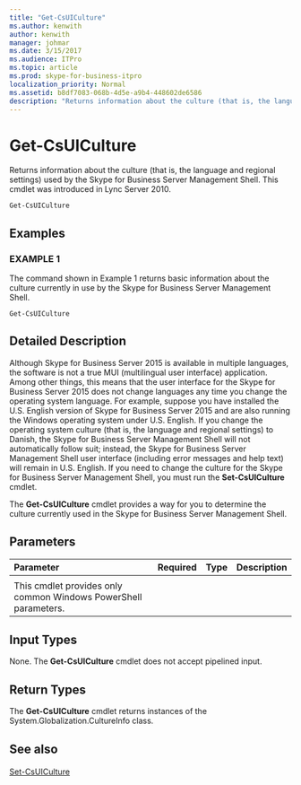 ```yaml
---
title: "Get-CsUICulture"
ms.author: kenwith
author: kenwith
manager: johmar
ms.date: 3/15/2017
ms.audience: ITPro
ms.topic: article
ms.prod: skype-for-business-itpro
localization_priority: Normal
ms.assetid: b8df7083-068b-4d5e-a9b4-448602de6586
description: "Returns information about the culture (that is, the language and regional settings) used by the Skype for Business Server Management Shell. This cmdlet was introduced in Lync Server 2010."
---
```


# Get-CsUICulture
 
Returns information about the culture (that is, the language and regional settings) used by the Skype for Business Server Management Shell. This cmdlet was introduced in Lync Server 2010.
  
```
Get-CsUICulture

```

## Examples

### EXAMPLE 1

The command shown in Example 1 returns basic information about the culture currently in use by the Skype for Business Server Management Shell.
  
```
Get-CsUICulture
```

## Detailed Description

Although Skype for Business Server 2015 is available in multiple languages, the software is not a true MUI (multilingual user interface) application. Among other things, this means that the user interface for the Skype for Business Server 2015 does not change languages any time you change the operating system language. For example, suppose you have installed the U.S. English version of Skype for Business Server 2015 and are also running the Windows operating system under U.S. English. If you change the operating system culture (that is, the language and regional settings) to Danish, the Skype for Business Server Management Shell will not automatically follow suit; instead, the Skype for Business Server Management Shell user interface (including error messages and help text) will remain in U.S. English. If you need to change the culture for the Skype for Business Server Management Shell, you must run the **Set-CsUICulture** cmdlet.
  
The **Get-CsUICulture** cmdlet provides a way for you to determine the culture currently used in the Skype for Business Server Management Shell.
  
## Parameters

|**Parameter**|**Required**|**Type**|**Description**|
|:-----|:-----|:-----|:-----|
|||||
|This cmdlet provides only common Windows PowerShell parameters.  <br/> ||||
   
## Input Types

None. The **Get-CsUICulture** cmdlet does not accept pipelined input.
  
## Return Types

The **Get-CsUICulture** cmdlet returns instances of the System.Globalization.CultureInfo class.
  
## See also

#### 

[Set-CsUICulture](set-csuiculture.md)

